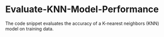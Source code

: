 # Evaluate-KNN-Model-Performance
The code snippet evaluates the accuracy of a K-nearest neighbors (KNN) model on training data.
